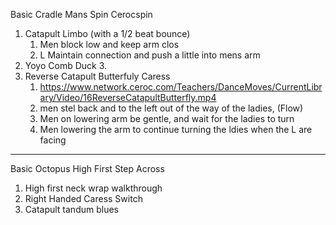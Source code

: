 
Basic Cradle
Mans Spin
Cerocspin

1. Catapult Limbo (with a 1/2 beat bounce)
	1. Men block low and keep arm clos
	2. L Maintain connection and push a little into mens arm
2. Yoyo Comb Duck
	3. 
3. Reverse Catapult Butterfuly Caress
	1. https://www.network.ceroc.com/Teachers/DanceMoves/CurrentLibrary/Video/16ReverseCatapultButterfly.mp4
	2. men stel back and to the left out of the way of the ladies, (Flow)
	3. Men on lowering arm be gentle, and wait for the ladies to turn
	4. Men lowering the arm to continue turning the ldies when the L are facing

---
Basic Octopus
High First
Step Across

1. High first neck wrap walkthrough
2. Right Handed Caress Switch
3. Catapult tandum blues
